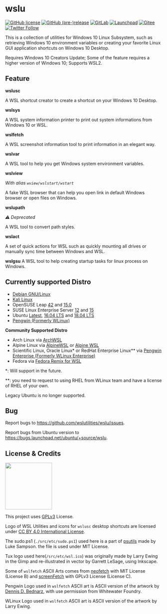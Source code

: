 
# wslu

[![GitHub license](https://img.shields.io/github/license/wslutilities/wslu?style=flat-square&label=license&color=blue&logo=github)](https://github.com/wslutilities/wslu/blob/master/LICENSE)
[![GitHub (pre-)release](https://img.shields.io/github/v/release/wslutilities/wslu?include_prereleases&logo=github&style=flat-square)](https://github.com/wslutilities/wslu)
[![GitLab](https://img.shields.io/static/v1?label=gitlab&logo=gitlab&color=E24329&message=mirrored&style=flat-square)](https://gitlab.com/wslutilities/wslu)
[![Launchpad](https://img.shields.io/static/v1?label=launchpad&logo=launchpad&color=F8C300&message=mirrored&style=flat-square)](https://launchpad.net/wslu)
[![Gitee](https://img.shields.io/static/v1?label=gitee&color=C71D23&message=mirrored&style=flat-square)](https://gitee.com/mirrors/wslu)
[![Twitter Follow](https://img.shields.io/twitter/follow/wslutilities?style=flat-square&logo=twitter&color=1DA1F2&label=follow)](https://twitter.com/wslutilities)

This is a collection of utilities for Windows 10 Linux Subsystem, such as retrieving Windows 10 environment variables or creating your favorite Linux GUI application shortcuts on Windows 10 Desktop.

Requires Windows 10 Creators Update; Some of the feature requires a higher version of Windows 10; Supports WSL2.

## Feature

**wslusc**

A WSL shortcut creator to create a shortcut on your Windows 10 Desktop.

**wslsys**

A WSL system information printer to print out system informations from Windows 10 or WSL.

**wslfetch**

A WSL screenshot information tool to print information in an elegant way.

**wslvar**

A WSL tool to help you get Windows system environment variables.

**wslview**

*With alias `wview/wslstart/wstart`*

A fake WSL browser that can help you open link in default Windows browser or open files on Windows.

**wslupath**

*⚠ Deprecated*

A WSL tool to convert path styles.

**wslact**

A set of quick actions for WSL such as quickly mounting all drives or manually sync time between Windows and WSL.

**wslgsu**
A WSL tool to help creating startup tasks for linux process on Windows.

## Currently supported Distro

- [Debian GNU/Linux](https://www.microsoft.com/store/productId/9MSVKQC78PK6)
- [Kali Linux](https://www.microsoft.com/store/productId/9PKR34TNCV07)
- OpenSUSE Leap [42](https://www.microsoft.com/store/productId/9NJVJTS82TJX) and [15.0](https://www.microsoft.com/store/productId/9N1TB6FPVJ8C)
- SUSE Linux Enterprise Server [12](https://www.microsoft.com/store/productId/9P32MWBH6CNS) and [15](https://www.microsoft.com/store/productId/9PMW35D7FNLX)
- Ubuntu [Latest](https://www.microsoft.com/store/productId/9NBLGGH4MSV6), [16.04 LTS](https://www.microsoft.com/store/productId/9PJN388HP8C9) and [18.04 LTS](https://www.microsoft.com/store/productId/9N9TNGVNDL3Q)
- [Pengwin (Formerly WLinux)](https://www.microsoft.com/store/productId/9NV1GV1PXZ6P)

**Community Supported Distro**
- Arch Linux via [ArchWSL](https://github.com/yuk7/ArchWSL)
- Alpine Linux via [AlpineWSL](https://github.com/yuk7/AlpineWSL) or [Alpine WSL](https://www.microsoft.com/store/productId/9P804CRF0395)
- Scientific Linux, Oracle Linux* or RedHat Enterprise Linux** via [Pengwin Enterprise (Formerly WLinux Enterprise)](https://www.microsoft.com/store/productId/9N8LP0X93VCP)
- Fedora via [Fedora Remix for WSL](https://github.com/WhitewaterFoundry/WSLFedoraRemix)


*: Will support in the future.

**: you need to request to using RHEL from WLinux team and have a license of RHEL of your own.

Legacy Ubuntu is no longer supported.

## Bug

Report bugs to <https://github.com/wslutilities/wslu/issues>.

Report bugs from Ubuntu version to <https://bugs.launchpad.net/ubuntu/+source/wslu>.

## License & Credits

<img width="150" src="https://www.gnu.org/graphics/gplv3-with-text-136x68.png">

This project uses [GPLv3](LICENSE) License.

Logo of WSL Utilities and icons for `wslusc` desktop shortcuts are licensed under [CC BY 4.0 International License](http://creativecommons.org/licenses/by/4.0/).



The sudo.ps1 (`./src/etc/sudo.ps1`) used here is a part of [psutils](^1) made by Luke Sampson. the file is used under MIT License.

Tux logo used here(`/src/etc/wsl.ico`) was originally made by Larry Ewing in the Gimp and re-illustrated in vector by Garrett LeSage, using Inkscape.

Some of `wslfetch` ASCII Arts comes from [neofetch](^2) with MIT License (License B) and [screenFetch](^3) with GPLv3 License (License C).

Pengwin Logo used in `wslfetch` ASCII art is ASCII version of the artwork by [Dennis D. Bednarz](^4), with use permission from Whitewater Foundry.

WLinux Logo used in `wslfetch` ASCII art is ASCII version of the artwork by Larry Ewing.

[^1]: https://github.com/lukesampson/psutils/
[^2]: https://github.com/dylanaraps/neofetch/
[^3]: https://github.com/KittyKatt/screenFetch/
[^4]: https://twitter.com/DennisBednarz